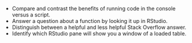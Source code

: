 -   Compare and contrast the benefits of running code in the console versus a script.
-   Answer a question about a function by looking it up in RStudio.
-   Distinguish between a helpful and less helpful Stack Overflow answer.
-   Identify which RStudio pane will show you a window of a loaded  table.
